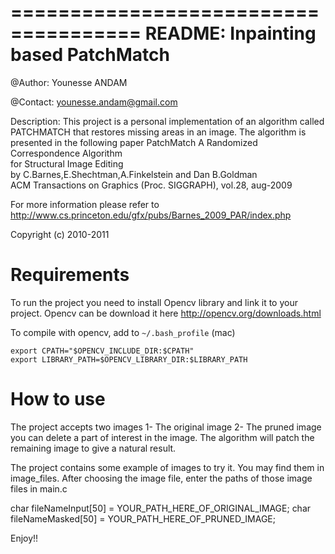 =====================================
README:   Inpainting based PatchMatch    
=====================================

@Author: Younesse ANDAM

@Contact: younesse.andam@gmail.com 
   
Description: This project is a personal implementation of an algorithm called PATCHMATCH that restores missing areas in an image. 
The algorithm is presented in the following paper 
 PatchMatch  A Randomized Correspondence Algorithm          
               for Structural Image Editing                       
   by C.Barnes,E.Shechtman,A.Finkelstein and Dan B.Goldman        
   ACM Transactions on Graphics (Proc. SIGGRAPH), vol.28, aug-2009  
   
 For more information please refer to                
 http://www.cs.princeton.edu/gfx/pubs/Barnes_2009_PAR/index.php   

Copyright (c) 2010-2011   

Requirements 
============

To run the project you need to install Opencv library and link it to your project. 
Opencv can be download it here 
http://opencv.org/downloads.html

To compile with opencv, add to `~/.bash_profile` (mac)
```
export CPATH="$OPENCV_INCLUDE_DIR:$CPATH"
export LIBRARY_PATH=$OPENCV_LIBRARY_DIR:$LIBRARY_PATH
```

How to use 
===========

The project accepts two images 
1- The original image 
2- The pruned image you can delete a part of interest in the image. The algorithm will patch the remaining image to give a natural result. 

The project contains some example of images to try it. You may find them in image_files. 
After choosing the image file, enter the paths of those image files in main.c 

char fileNameInput[50] = YOUR_PATH_HERE_OF_ORIGINAL_IMAGE;
char fileNameMasked[50] = YOUR_PATH_HERE_OF_PRUNED_IMAGE;


Enjoy!!
